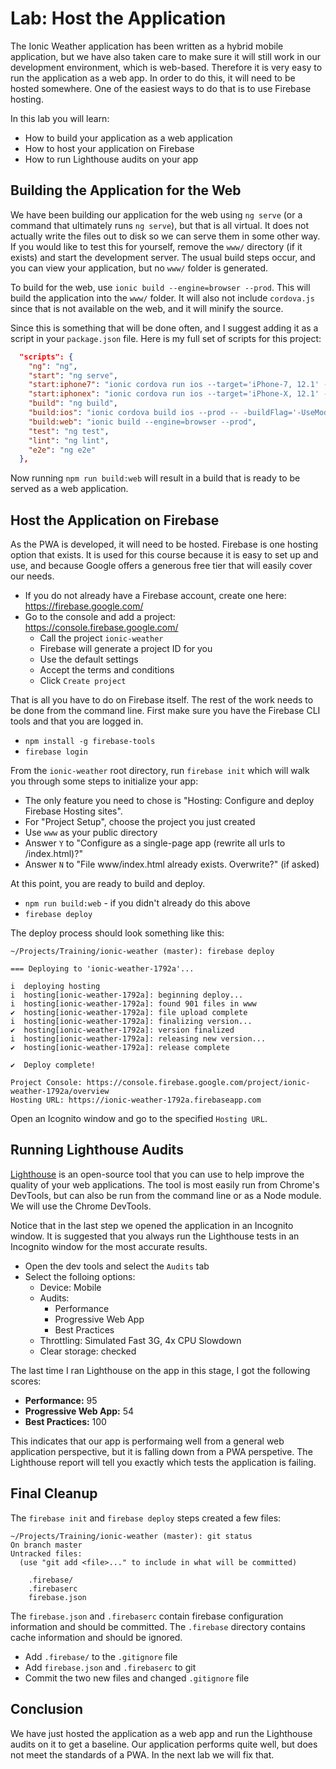 # Lab: Host the Application

The Ionic Weather application has been written as a hybrid mobile application, but we have also taken care to make sure it will still work in our development environment, which is web-based. Therefore it is very easy to run the application as a web app. In order to do this, it will need to be hosted somewhere. One of the easiest ways to do that is to use Firebase hosting. 

In this lab you will learn: 

* How to build your application as a web application
* How to host your application on Firebase
* How to run Lighthouse audits on your app

## Building the Application for the Web

We have been building our application for the web using `ng serve` (or a command that ultimately runs `ng serve`), but that is all virtual. It does not actually write the files out to disk so we can serve them in some other way. If you would like to test this for yourself, remove the `www/` directory (if it exists) and start the development server. The usual build steps occur, and you can view your application, but no `www/` folder is generated.

To build for the web, use `ionic build --engine=browser --prod`. This will build the application into the `www/` folder. It will also not include `cordova.js` since that is not available on the web, and it will minify the source.

Since this is something that will be done often, and I suggest adding it as a script in your `package.json` file. Here is my full set of scripts for this project:


```JSON
  "scripts": {
    "ng": "ng",
    "start": "ng serve",
    "start:iphone7": "ionic cordova run ios --target='iPhone-7, 12.1' -- -buildFlag='-UseModernBuildSystem=0'",
    "start:iphonex": "ionic cordova run ios --target='iPhone-X, 12.1' -- -buildFlag='-UseModernBuildSystem=0'",
    "build": "ng build",
    "build:ios": "ionic cordova build ios --prod -- -buildFlag='-UseModernBuildSystem=0'",
    "build:web": "ionic build --engine=browser --prod",
    "test": "ng test",
    "lint": "ng lint",
    "e2e": "ng e2e"
  },
```

Now running `npm run build:web` will result in a build that is ready to be served as a web application.

## Host the Application on Firebase

As the PWA is developed, it will need to be hosted. Firebase is one hosting option that exists. It is used for this course because it is easy to set up and use, and because Google offers a generous free tier that will easily cover our needs.

* If you do not already have a Firebase account, create one here: https://firebase.google.com/
* Go to the console and add a project: https://console.firebase.google.com/
   * Call the project `ionic-weather`
   * Firebase will generate a project ID for you
   * Use the default settings
   * Accept the terms and conditions
   * Click `Create project`

That is all you have to do on Firebase itself. The rest of the work needs to be done from the command line. First make sure you have the Firebase CLI tools and that you are logged in.

* `npm install -g firebase-tools`
* `firebase login`

From the `ionic-weather` root directory, run `firebase init` which will walk you through some steps to initialize your app:

* The only feature you need to chose is "Hosting: Configure and deploy Firebase Hosting sites".
* For "Project Setup", choose the project you just created
* Use `www` as your public directory
* Answer `Y` to "Configure as a single-page app (rewrite all urls to /index.html)?"
* Answer `N` to "File www/index.html already exists. Overwrite?" (if asked)

At this point, you are ready to build and deploy.

* `npm run build:web` - if you didn't already do this above
* `firebase deploy`

The deploy process should look something like this:

```
~/Projects/Training/ionic-weather (master): firebase deploy

=== Deploying to 'ionic-weather-1792a'...

i  deploying hosting
i  hosting[ionic-weather-1792a]: beginning deploy...
i  hosting[ionic-weather-1792a]: found 901 files in www
✔  hosting[ionic-weather-1792a]: file upload complete
i  hosting[ionic-weather-1792a]: finalizing version...
✔  hosting[ionic-weather-1792a]: version finalized
i  hosting[ionic-weather-1792a]: releasing new version...
✔  hosting[ionic-weather-1792a]: release complete

✔  Deploy complete!

Project Console: https://console.firebase.google.com/project/ionic-weather-1792a/overview
Hosting URL: https://ionic-weather-1792a.firebaseapp.com
```

Open an Icognito window and go to the specified `Hosting URL`.

## Running Lighthouse Audits

<a href="https://developers.google.com/web/tools/lighthouse/" target="_blank">Lighthouse</a> is an open-source tool that you can use to help improve the quality of your web applications. The tool is most easily run from Chrome's DevTools, but can also be run from the command line or as a Node module. We will use the Chrome DevTools.

Notice that in the last step we opened the application in an Incognito window. It is suggested that you always run the Lighthouse tests in an Incognito window for the most accurate results.

* Open the dev tools and select the `Audits` tab
* Select the folloing options:
   * Device: Mobile
   * Audits:
      * Performance
      * Progressive Web App
      * Best Practices
   * Throttling: Simulated Fast 3G, 4x CPU Slowdown
   * Clear storage: checked

The last time I ran Lighthouse on the app in this stage, I got the following scores:

* **Performance:** 95
* **Progressive Web App:** 54
* **Best Practices:** 100

This indicates that our app is performaing well from a general web application perspective, but it is falling down from a PWA perspetive. The Lighthouse report will tell you exactly which tests the application is failing.

## Final Cleanup

The `firebase init` and `firebase deploy` steps created a few files:

```
~/Projects/Training/ionic-weather (master): git status
On branch master
Untracked files:
  (use "git add <file>..." to include in what will be committed)

	.firebase/
	.firebaserc
	firebase.json
```

The `firebase.json` and `.firebaserc` contain firebase configuration information and should be committed. The `.firebase` directory contains cache information and should be ignored.

* Add `.firebase/` to the `.gitignore` file
* Add `firebase.json` and `.firebaserc` to git
* Commit the two new files and changed `.gitignore` file

## Conclusion

We have just hosted the application as a web app and run the Lighthouse audits on it to get a baseline. Our application performs quite well, but does not meet the standards of a PWA. In the next lab we will fix that.